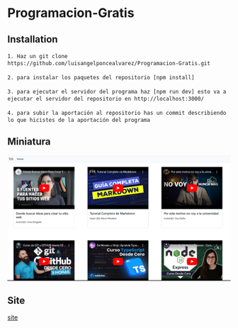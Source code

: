 # Programacion-Gratis

## Installation

```
1. Haz un git clone https://github.com/luisangelponcealvarez/Programacion-Gratis.git

2. para instalar los paquetes del repositorio [npm install]

3. para ejecutar el servidor del programa haz [npm run dev] esto va a ejecutar el servidor del repositorio en http://localhost:3000/

4. para subir la aportación al repositorio has un commit describiendo lo que hicistes de la aportación del programa
```

## Miniatura

![miniatura](./public/img/miniatura.png)

## Site

[site](https://programacion-gratis.netlify.app/)
